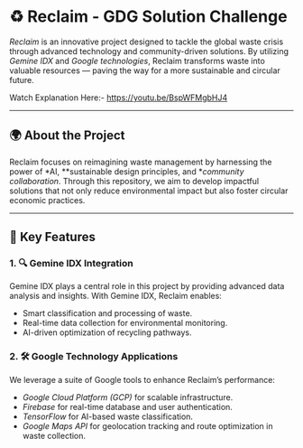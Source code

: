 # ♻ Reclaim - GDG Solution Challenge

*Reclaim* is an innovative project designed to tackle the global waste crisis through advanced technology and community-driven solutions. By utilizing *Gemine IDX* and *Google technologies*, Reclaim transforms waste into valuable resources — paving the way for a more sustainable and circular future.

Watch Explanation Here:- https://youtu.be/BspWFMgbHJ4

---

## 🌍 About the Project

Reclaim focuses on reimagining waste management by harnessing the power of *AI, **sustainable design principles, and **community collaboration*. Through this repository, we aim to develop impactful solutions that not only reduce environmental impact but also foster circular economic practices.

---

## 🚀 Key Features

### 1. 🔍 Gemine IDX Integration  
Gemine IDX plays a central role in this project by providing advanced data analysis and insights. With Gemine IDX, Reclaim enables:
- Smart classification and processing of waste.
- Real-time data collection for environmental monitoring.
- AI-driven optimization of recycling pathways.

### 2. 🛠 Google Technology Applications  
We leverage a suite of Google tools to enhance Reclaim’s performance:
- *Google Cloud Platform (GCP)* for scalable infrastructure.
- *Firebase* for real-time database and user authentication.
- *TensorFlow* for AI-based waste classification.
- *Google Maps API* for geolocation tracking and route optimization in waste collection.


